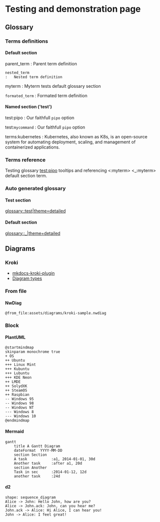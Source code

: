 # Testing and demonstration page


## Glossary


### Terms definitions


#### Default section

parent_term
:   Parent term definition

    nested_term
    :   Nested term definition

myterm
:   Myterm tests default glossary section

`formated_term`
:   Formated term definition


#### Named section ('test')

test:pipo
:   Our faithfull `pipo` option

test:`mycommand`
:   Our faithfull `pipo` option

terms:kubernetes
:   Kubernetes, also known as K8s, is an open-source system for automating deployment, scaling, and management of containerized applications.


### Terms reference

Testing glossary <test:pipo> tooltips and referencing <:myterm> <_:myterm> default section term.


### Auto generated glossary


#### Test section

<glossary::test|theme=detailed>


#### Default section

<glossary::_|theme=detailed>


## Diagrams

### Kroki

* [mkdocs-kroki-plugin](https://github.com/AVATEAM-IT-SYSTEMHAUS/mkdocs-kroki-plugin)
* [Diagram types](https://kroki.io/#support)

### From file

#### NwDiag

```kroki-nwdiag
@from_file:assets/diagrams/kroki-sample.nwdiag
```

### Block

#### PlantUML

```kroki-plantuml no-transparency=false
@startmindmap
skinparam monochrome true
+ OS
++ Ubuntu
+++ Linux Mint
+++ Kubuntu
+++ Lubuntu
+++ KDE Neon
++ LMDE
++ SolydXK
++ SteamOS
++ Raspbian
-- Windows 95
-- Windows 98
-- Windows NT
--- Windows 8
--- Windows 10
@endmindmap
```

#### Mermaid

```kroki-mermaid
gantt
    title A Gantt Diagram
    dateFormat  YYYY-MM-DD
    section Section
    A task           :a1, 2014-01-01, 30d
    Another task     :after a1, 20d
    section Another
    Task in sec      :2014-01-12, 12d
    another task     :24d
```

#### d2

```kroki-d2
shape: sequence_diagram
Alice -> John: Hello John, how are you?
Alice -> John.ack: John, can you hear me?
John.ack -> Alice: Hi Alice, I can hear you!
John -> Alice: I feel great!
```
